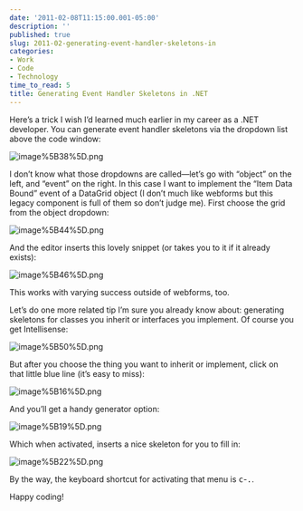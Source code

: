 ```yaml
---
date: '2011-02-08T11:15:00.001-05:00'
description: ''
published: true
slug: 2011-02-generating-event-handler-skeletons-in
categories:
- Work
- Code
- Technology
time_to_read: 5
title: Generating Event Handler Skeletons in .NET
---
```



Here’s a trick I wish I’d learned much earlier in my career as a .NET developer. You can generate event handler skeletons via the dropdown list above the code window:

![image%5B38%5D.png](image%5B38%5D.png)

I don’t know what those dropdowns are called—let’s go with “object” on the left, and “event” on the right. In this case I want to implement the “Item Data Bound” event of a DataGrid object (I don’t much like webforms but this legacy component is full of them so don’t judge me). First choose the grid from the object dropdown:

![image%5B44%5D.png](image%5B44%5D.png)

And the editor inserts this lovely snippet (or takes you to it if it already exists):

![image%5B46%5D.png](image%5B46%5D.png)

This works with varying success outside of webforms, too.

Let’s do one more related tip I’m sure you already know about: generating skeletons for classes you inherit or interfaces you implement. Of course you get Intellisense:  

![image%5B50%5D.png](image%5B50%5D.png)

But after you choose the thing you want to inherit or implement, click on that little blue line (it’s easy to miss):  

![image%5B16%5D.png](image%5B16%5D.png)

And you’ll get a handy generator option:  

![image%5B19%5D.png](image%5B19%5D.png)

Which when activated, inserts a nice skeleton for you to fill in:  

![image%5B22%5D.png](image%5B22%5D.png)

By the way, the keyboard shortcut for activating that menu is <kbd>c</kbd>-<kbd>.</kbd>.

Happy coding!